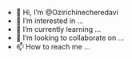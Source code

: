 - 👋 Hi, I’m @Ozirichinecheredavi
- 👀 I’m interested in ...
- 🌱 I’m currently learning ...
- 💞️ I’m looking to collaborate on ...
- 📫 How to reach me ...

<!---
Ozirichinecheredavi/Ozirichinecheredavi is a ✨ special ✨ repository because its `README.md` (this file) appears on your GitHub profile.
You can click the Preview link to take a look at your changes.
--->
